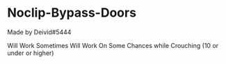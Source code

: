 # Noclip-Bypass-Doors
Made by Deivid#5444

Will Work Sometimes
Will Work On Some Chances while Crouching (10 or under or higher)
